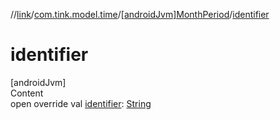 //[link](../../index.md)/[com.tink.model.time](../index.md)/[[androidJvm]MonthPeriod](index.md)/[identifier](identifier.md)



# identifier  
[androidJvm]  
Content  
open override val [identifier](identifier.md): [String](https://kotlinlang.org/api/latest/jvm/stdlib/kotlin/-string/index.html)  



